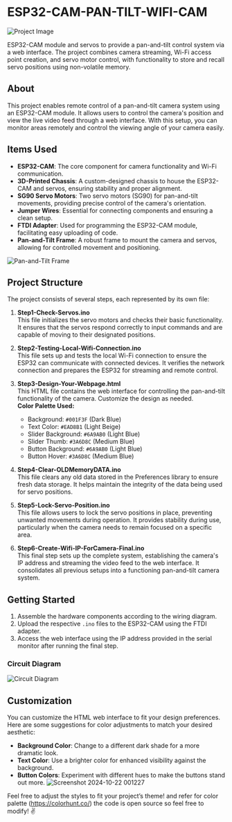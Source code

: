 # ESP32-CAM-PAN-TILT-WIFI-CAM
![Project Image](https://github.com/user-attachments/assets/bea6ddab-9588-421c-a9cf-d1fd22205bcf)

ESP32-CAM module and servos to provide a pan-and-tilt control system via a web interface. The project combines camera streaming, Wi-Fi access point creation, and servo motor control, with functionality to store and recall servo positions using non-volatile memory.

## About

This project enables remote control of a pan-and-tilt camera system using an ESP32-CAM module. It allows users to control the camera's position and view the live video feed through a web interface. With this setup, you can monitor areas remotely and control the viewing angle of your camera easily.

## Items Used

- **ESP32-CAM**: The core component for camera functionality and Wi-Fi communication.
- **3D-Printed Chassis**: A custom-designed chassis to house the ESP32-CAM and servos, ensuring stability and proper alignment.
- **SG90 Servo Motors**: Two servo motors (SG90) for pan-and-tilt movements, providing precise control of the camera's orientation.
- **Jumper Wires**: Essential for connecting components and ensuring a clean setup.
- **FTDI Adapter**: Used for programming the ESP32-CAM module, facilitating easy uploading of code.
- **Pan-and-Tilt Frame**: A robust frame to mount the camera and servos, allowing for controlled movement and positioning.

![Pan-and-Tilt Frame](https://github.com/user-attachments/assets/8a52a6bc-8206-45c3-af31-00d7fe6aa050)

## Project Structure

The project consists of several steps, each represented by its own file:

1. **Step1-Check-Servos.ino**  
   This file initializes the servo motors and checks their basic functionality. It ensures that the servos respond correctly to input commands and are capable of moving to their designated positions.

2. **Step2-Testing-Local-Wifi-Connection.ino**  
   This file sets up and tests the local Wi-Fi connection to ensure the ESP32 can communicate with connected devices. It verifies the network connection and prepares the ESP32 for streaming and remote control.

3. **Step3-Design-Your-Webpage.html**  
   This HTML file contains the web interface for controlling the pan-and-tilt functionality of the camera. Customize the design as needed.  
   **Color Palette Used:**  
   - Background: `#001F3F` (Dark Blue)
   - Text Color: `#EAD8B1` (Light Beige)
   - Slider Background: `#6A9AB0` (Light Blue)
   - Slider Thumb: `#3A6D8C` (Medium Blue)
   - Button Background: `#6A9AB0` (Light Blue)
   - Button Hover: `#3A6D8C` (Medium Blue)

4. **Step4-Clear-OLDMemoryDATA.ino**  
   This file clears any old data stored in the Preferences library to ensure fresh data storage. It helps maintain the integrity of the data being used for servo positions.

5. **Step5-Lock-Servo-Position.ino**  
   This file allows users to lock the servo positions in place, preventing unwanted movements during operation. It provides stability during use, particularly when the camera needs to remain focused on a specific area.

6. **Step6-Create-Wifi-IP-ForCamera-Final.ino**  
   This final step sets up the complete system, establishing the camera's IP address and streaming the video feed to the web interface. It consolidates all previous setups into a functioning pan-and-tilt camera system.

## Getting Started

1. Assemble the hardware components according to the wiring diagram.
2. Upload the respective `.ino` files to the ESP32-CAM using the FTDI adapter.
3. Access the web interface using the IP address provided in the serial monitor after running the final step.

### Circuit Diagram
![Circuit Diagram](https://github.com/user-attachments/assets/5362c858-9ea5-4f86-ad9e-bd8231a87b27)

## Customization

You can customize the HTML web interface to fit your design preferences. Here are some suggestions for color adjustments to match your desired aesthetic:

- **Background Color**: Change to a different dark shade for a more dramatic look.
- **Text Color**: Use a brighter color for enhanced visibility against the background.
- **Button Colors**: Experiment with different hues to make the buttons stand out more.
![Screenshot 2024-10-22 001227](https://github.com/user-attachments/assets/c5e4f08d-9e66-4673-a4d7-bc2682f873b4)

Feel free to adjust the styles to fit your project’s theme!
and refer for color palette (https://colorhunt.co/)
the code is open source so feel free to modify! ✌️
